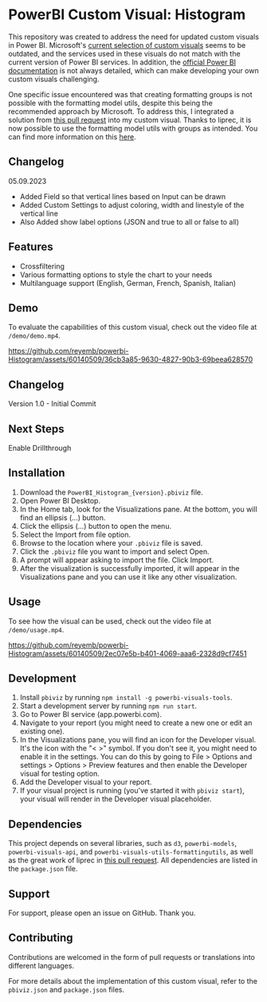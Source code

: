 # PowerBI Custom Visual: Histogram

This repository was created to address the need for updated custom visuals in Power BI. Microsoft's [current selection of custom visuals](https://github.com/MicrosoftDocs/powerbi-docs/blob/live/powerbi-docs/developer/visuals/samples.md) seems to be outdated, and the services used in these visuals do not match with the current version of Power BI services. In addition, the [official Power BI documentation](https://learn.microsoft.com/en-us/power-bi/developer/visuals/) is not always detailed, which can make developing your own custom visuals challenging.

One specific issue encountered was that creating formatting groups is not possible with the formatting model utils, despite this being the recommended approach by Microsoft. To address this, I integrated a solution from [this pull request](https://github.com/microsoft/powerbi-visuals-utils-formattingmodel/pull/7) into my custom visual. Thanks to liprec, it is now possible to use the formatting model utils with groups as intended. You can find more information on this [here](https://learn.microsoft.com/en-us/power-bi/developer/visuals/format-pane).

## Changelog

05.09.2023
   - Added Field so that vertical lines based on Input can be drawn
   - Added Custom Settings to adjust coloring, width and linestyle of the vertical line
   - Also Added show label options (JSON and true to all or false to all)
   
## Features

- Crossfiltering
- Various formatting options to style the chart to your needs
- Multilanguage support (English, German, French, Spanish, Italian)

## Demo

To evaluate the capabilities of this custom visual, check out the video file at `/demo/demo.mp4`.

https://github.com/reyemb/powerbi-Histogram/assets/60140509/36cb3a85-9630-4827-90b3-69beea628570

## Changelog

Version 1.0 - Initial Commit

## Next Steps

Enable Drillthrough

## Installation

1. Download the `PowerBI_Histogram_{version}.pbiviz` file.
2. Open Power BI Desktop.
3. In the Home tab, look for the Visualizations pane. At the bottom, you will find an ellipsis (...) button.
4. Click the ellipsis (...) button to open the menu.
5. Select the Import from file option.
6. Browse to the location where your `.pbiviz` file is saved.
7. Click the `.pbiviz` file you want to import and select Open.
8. A prompt will appear asking to import the file. Click Import.
9. After the visualization is successfully imported, it will appear in the Visualizations pane and you can use it like any other visualization.

## Usage

To see how the visual can be used, check out the video file at `/demo/usage.mp4`.

https://github.com/reyemb/powerbi-Histogram/assets/60140509/2ec07e5b-b401-4069-aaa6-2328d9cf7451

## Development

1. Install `pbiviz` by running `npm install -g powerbi-visuals-tools`.
2. Start a development server by running `npm run start`.
3. Go to Power BI service (app.powerbi.com).
4. Navigate to your report (you might need to create a new one or edit an existing one).
5. In the Visualizations pane, you will find an icon for the Developer visual. It's the icon with the "< >" symbol. If you don't see it, you might need to enable it in the settings. You can do this by going to File > Options and settings > Options > Preview features and then enable the Developer visual for testing option.
6. Add the Developer visual to your report.
7. If your visual project is running (you've started it with `pbiviz start`), your visual will render in the Developer visual placeholder.

## Dependencies

This project depends on several libraries, such as `d3`, `powerbi-models`, `powerbi-visuals-api`, and `powerbi-visuals-utils-formattingutils`, as well as the great work of liprec in [this pull request](https://github.com/microsoft/powerbi-visuals-utils-formattingmodel/pull/7). All dependencies are listed in the `package.json` file.

## Support

For support, please open an issue on GitHub. Thank you.

## Contributing

Contributions are welcomed in the form of pull requests or translations into different languages.

For more details about the implementation of this custom visual, refer to the `pbiviz.json` and `package.json` files.
